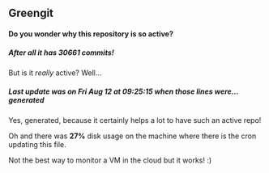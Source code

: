 ## Greengit

#### Do you wonder why this repository is so active?

##### After all it has 30661 commits!

But is it *really* active? Well...

##### Last update was on Fri Aug 12 at 09:25:15 when those lines were... generated

Yes, generated, because it certainly helps a lot to have such an active repo!

Oh and there was **27%** disk usage on the machine
where there is the cron updating this file.

Not the best way to monitor a VM in the cloud but it works! :)
